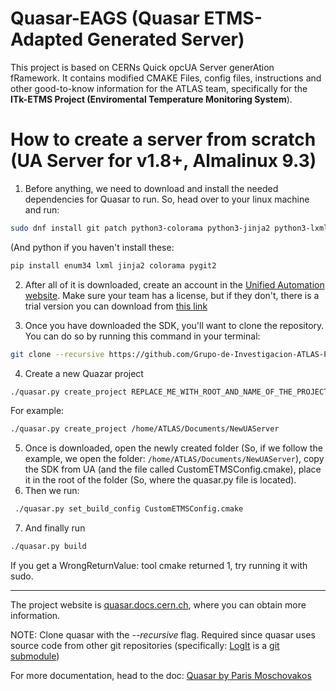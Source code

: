# Quasar-EAGS (Quasar ETMS-Adapted Generated Server)
This project is based on CERNs Quick opcUA Server generAtion fRamework. 
It contains modified CMAKE Files, config files, instructions and other good-to-know information for the ATLAS team, specifically for the **ITk-ETMS Project (Enviromental Temperature Monitoring System**).
# How to create a server from scratch (UA Server for v1.8+, Almalinux 9.3)
1. Before anything, we need to download and install the needed dependencies for Quasar to run. So, head over to your linux machine and run:
```bash
sudo dnf install git patch python3-colorama python3-jinja2 python3-lxml cmake3 gcc-c++ boost-devel graphviz ninja-build xsd xerces-c-devel libxml2-devel openssl-devel doxygen astyle
```
(And python if you haven't install these:
```bash
pip install enum34 lxml jinja2 colorama pygit2 
```
2. After all of it is downloaded, create an account in the [Unified Automation website](https://www.unified-automation.com/). Make sure your team has a license, but if they don't, there is a trial version you can download from [this link](https://www.unified-automation.com/downloads/opc-ua-development/c-client-server-pubsub/c-based-opc-ua-client-server-pub-sub-sdk-linux-64bit.html)

3. Once you have downloaded the SDK, you'll want to clone the repository. You can do so by running this command in your terminal:
```bash
git clone --recursive https://github.com/Grupo-de-Investigacion-ATLAS-PUJ/Atlas-Configured-Quasar
```
4. Create a new Quazar project
 ```bash
 ./quasar.py create_project REPLACE_ME_WITH_ROOT_AND_NAME_OF_THE_PROJECT
 ```
 For example:
 ```bash
 ./quasar.py create_project /home/ATLAS/Documents/NewUAServer
 ```
5. Once is downloaded, open the newly created folder (So, if we follow the example, we open the folder: ``
/home/ATLAS/Documents/NewUAServer
 ``), copy the SDK from UA  (and the file called CustomETMSConfig.cmake), place it in the root of the folder (So, where the quasar.py file is located).
6. Then we run:  
```bash
 ./quasar.py set_build_config CustomETMSConfig.cmake
 ```
7. And finally run
```bash
./quasar.py build
```
If you get a WrongReturnValue: tool cmake returned 1, try running it with sudo.


---------------------------------------------------------------------------------------------------------------------
The project website is [quasar.docs.cern.ch](https://quasar.docs.cern.ch/), where you can obtain more information.

NOTE: Clone quasar with the _--recursive_ flag. Required since quasar uses source code from other git repositories (specifically: [LogIt](https://github.com/quasar-team/LogIt) is a [git submodule](https://git-scm.com/docs/gitsubmodules))

For more documentation, head to the doc: [Quasar by Paris Moschovakos](https://quasar.docs.cern.ch/Quasar%20latest.pdf)

